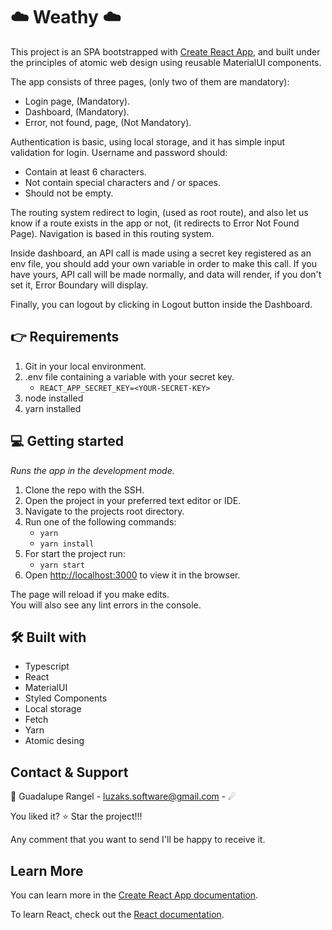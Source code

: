 # :cloud: Weathy :cloud:

This project is an SPA bootstrapped with [Create React App](https://github.com/facebook/create-react-app), and built under the principles of atomic web design using reusable MaterialUI components.

The app consists of three pages, (only two of them are mandatory):
- Login page, (Mandatory).
- Dashboard, (Mandatory).
- Error, not found, page, (Not Mandatory).

Authentication is basic, using local storage, and it has simple input validation for login.
Username and password should:
- Contain at least 6 characters.
- Not contain special characters and / or spaces.
- Should not be empty.

The routing system redirect to login, (used as root route), and also let us know if a route exists in the app or not, (it redirects to Error Not Found Page). Navigation is based in this routing system.

Inside dashboard, an API call is made using a secret key registered as an env file, you should add your own variable in order to make this call.
If you have yours, API call will be made normally, and data will render, if you don't set it, Error Boundary will display.

Finally, you can logout by clicking in Logout button inside the Dashboard.

## 👉 Requirements

1. Git in your local environment.
2. .env file containing a variable with your secret key.
    - `REACT_APP_SECRET_KEY=<YOUR-SECRET-KEY>`
2. node installed
3. yarn installed

## :computer: Getting started

_Runs the app in the development mode._

1. Clone the repo with the SSH.
2. Open the project in your preferred text editor or IDE.
3. Navigate to the projects root directory.
4. Run one of the following commands:
    - `yarn`
    - `yarn install`
5. For start the project run: 
    - `yarn start`
6. Open [http://localhost:3000](http://localhost:3000) to view it in the browser.

The page will reload if you make edits.\
You will also see any lint errors in the console.

## 🛠 Built with

- Typescript
- React
- MaterialUI
- Styled Components
- Local storage
- Fetch
- Yarn
- Atomic desing

## Contact & Support

🙍 Guadalupe Rangel - luzaks.software@gmail.com - ☄

You liked it? ⭐️ Star the project!!!

Any comment that you want to send I'll be happy to receive it.


## Learn More

You can learn more in the [Create React App documentation](https://facebook.github.io/create-react-app/docs/getting-started).

To learn React, check out the [React documentation](https://reactjs.org/).
